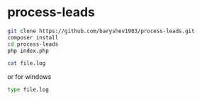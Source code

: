 # process-leads
```bash
git clone https://github.com/baryshev1983/process-leads.git
composer install
cd process-leads
php index.php
```
```bash
cat file.log
```
or for windows
```bash
type file.log